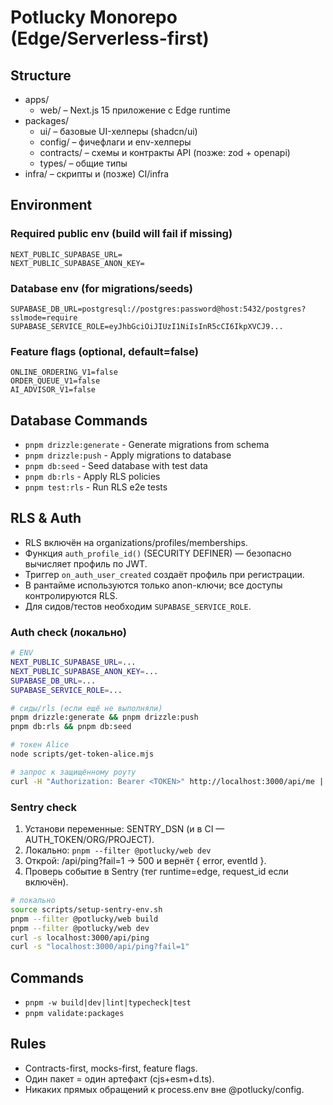 # Potlucky Monorepo (Edge/Serverless-first)

## Structure

- apps/
  - web/ – Next.js 15 приложение с Edge runtime
- packages/
  - ui/ – базовые UI-хелперы (shadcn/ui)
  - config/ – фичефлаги и env-хелперы
  - contracts/ – схемы и контракты API (позже: zod + openapi)
  - types/ – общие типы
- infra/ – скрипты и (позже) CI/infra

## Environment

### Required public env (build will fail if missing)

```
NEXT_PUBLIC_SUPABASE_URL=
NEXT_PUBLIC_SUPABASE_ANON_KEY=
```

### Database env (for migrations/seeds)

```
SUPABASE_DB_URL=postgresql://postgres:password@host:5432/postgres?sslmode=require
SUPABASE_SERVICE_ROLE=eyJhbGciOiJIUzI1NiIsInR5cCI6IkpXVCJ9...
```

### Feature flags (optional, default=false)

```
ONLINE_ORDERING_V1=false
ORDER_QUEUE_V1=false
AI_ADVISOR_V1=false
```

## Database Commands

- `pnpm drizzle:generate` - Generate migrations from schema
- `pnpm drizzle:push` - Apply migrations to database
- `pnpm db:seed` - Seed database with test data
- `pnpm db:rls` - Apply RLS policies
- `pnpm test:rls` - Run RLS e2e tests

## RLS & Auth

- RLS включён на organizations/profiles/memberships.
- Функция `auth_profile_id()` (SECURITY DEFINER) — безопасно вычисляет профиль по JWT.
- Триггер `on_auth_user_created` создаёт профиль при регистрации.
- В рантайме используются только anon-ключи; все доступы контролируются RLS.
- Для сидов/тестов необходим `SUPABASE_SERVICE_ROLE`.

### Auth check (локально)

```bash
# ENV
NEXT_PUBLIC_SUPABASE_URL=...
NEXT_PUBLIC_SUPABASE_ANON_KEY=...
SUPABASE_DB_URL=...
SUPABASE_SERVICE_ROLE=...

# сиды/rls (если ещё не выполняли)
pnpm drizzle:generate && pnpm drizzle:push
pnpm db:rls && pnpm db:seed

# токен Alice
node scripts/get-token-alice.mjs

# запрос к защищённому роуту
curl -H "Authorization: Bearer <TOKEN>" http://localhost:3000/api/me | jq
```

### Sentry check

1. Установи переменные: SENTRY_DSN (и в CI — AUTH_TOKEN/ORG/PROJECT).
2. Локально: `pnpm --filter @potlucky/web dev`
3. Открой: /api/ping?fail=1 → 500 и вернёт { error, eventId }.
4. Проверь событие в Sentry (тег runtime=edge, request_id если включён).

```bash
# локально
source scripts/setup-sentry-env.sh
pnpm --filter @potlucky/web build
pnpm --filter @potlucky/web dev
curl -s localhost:3000/api/ping
curl -s "localhost:3000/api/ping?fail=1"
```

## Commands

- `pnpm -w build|dev|lint|typecheck|test`
- `pnpm validate:packages`

## Rules

- Contracts-first, mocks-first, feature flags.
- Один пакет = один артефакт (cjs+esm+d.ts).
- Никаких прямых обращений к process.env вне @potlucky/config.
